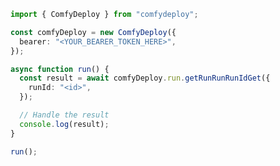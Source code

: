 <!-- Start SDK Example Usage [usage] -->
```typescript
import { ComfyDeploy } from "comfydeploy";

const comfyDeploy = new ComfyDeploy({
  bearer: "<YOUR_BEARER_TOKEN_HERE>",
});

async function run() {
  const result = await comfyDeploy.run.getRunRunRunIdGet({
    runId: "<id>",
  });

  // Handle the result
  console.log(result);
}

run();

```
<!-- End SDK Example Usage [usage] -->